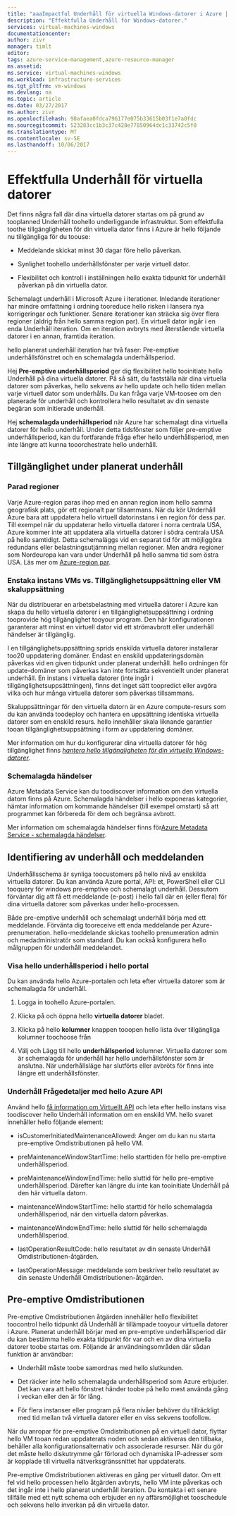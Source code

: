 ```yaml
---
title: "aaaImpactful Underhåll för virtuella Windows-datorer i Azure | Microsoft Docs"
description: "Effektfulla Underhåll för Windows-datorer."
services: virtual-machines-windows
documentationcenter: 
author: zivr
manager: timlt
editor: 
tags: azure-service-management,azure-resource-manager
ms.assetid: 
ms.service: virtual-machines-windows
ms.workload: infrastructure-services
ms.tgt_pltfrm: vm-windows
ms.devlang: na
ms.topic: article
ms.date: 03/27/2017
ms.author: zivr
ms.openlocfilehash: 98afaea0fdca796177e075b33615b03f1e7a0fdc
ms.sourcegitcommit: 523283cc1b3c37c428e77850964dc1c33742c5f0
ms.translationtype: MT
ms.contentlocale: sv-SE
ms.lasthandoff: 10/06/2017
---
```

# <a name="impactful-maintenance-for-virtual-machines"></a>Effektfulla Underhåll för virtuella datorer

Det finns några fall där dina virtuella datorer startas om på grund av tooplanned Underhåll toohello underliggande infrastruktur. Som effektfulla toothe tillgängligheten för din virtuella dator finns i Azure är hello följande nu tillgängliga för du toouse:

-   Meddelande skickat minst 30 dagar före hello påverkan.

-   Synlighet toohello underhållsfönster per varje virtuell dator.

-   Flexibilitet och kontroll i inställningen hello exakta tidpunkt för underhåll påverkan på din virtuella dator.

Schemalagt underhåll i Microsoft Azure i iterationer. Inledande iterationer har mindre omfattning i ordning tooreduce hello risken i lansera nya korrigeringar och funktioner. Senare iterationer kan sträcka sig över flera regioner (aldrig från hello samma region par). En virtuell dator ingår i en enda Underhåll iteration. Om en iteration avbryts med återstående virtuella datorer i en annan, framtida iteration.

hello planerat underhåll iteration har två faser: Pre-emptive underhållsfönstret och en schemalagda underhållsperiod.

Hej **Pre-emptive underhållsperiod** ger dig flexibilitet hello tooinitiate hello Underhåll på dina virtuella datorer. På så sätt, du fastställa när dina virtuella datorer som påverkas, hello sekvens av hello update och hello tiden mellan varje virtuell dator som underhålls. Du kan fråga varje VM-toosee om den planerade för underhåll och kontrollera hello resultatet av din senaste begäran som initierade underhåll.

Hej **schemalagda underhållsperiod** när Azure har schemalagt dina virtuella datorer för hello underhåll. Under detta tidsfönster som följer pre-emptive underhållsperiod, kan du fortfarande fråga efter hello underhållsperiod, men inte längre att kunna tooorchestrate hello underhåll.

## <a name="availability-considerations-during-planned-maintenance"></a>Tillgänglighet under planerat underhåll 

### <a name="paired-regions"></a>Parad regioner

Varje Azure-region paras ihop med en annan region inom hello samma geografisk plats, gör ett regionalt par tillsammans. När du kör Underhåll Azure bara att uppdatera hello virtuell datorinstans i en region för dess par. Till exempel när du uppdaterar hello virtuella datorer i norra centrala USA, Azure kommer inte att uppdatera alla virtuella datorer i södra centrala USA på hello samtidigt. Detta schemaläggs vid en separat tid för att möjliggöra redundans eller belastningsutjämning mellan regioner. Men andra regioner som Nordeuropa kan vara under Underhåll på hello samma tid som östra USA.
Läs mer om [Azure-region par](https://docs.microsoft.com/azure/best-practices-availability-paired-regions).

### <a name="single-instance-vms-vs-availability-set-or-vm-scale-set"></a>Enstaka instans VMs vs. Tillgänglighetsuppsättning eller VM skaluppsättning

När du distribuerar en arbetsbelastning med virtuella datorer i Azure kan skapa du hello virtuella datorer i en tillgänglighetsuppsättning i ordning tooprovide hög tillgänglighet tooyour program. Den här konfigurationen garanterar att minst en virtuell dator vid ett strömavbrott eller underhåll händelser är tillgänglig.

I en tillgänglighetsuppsättning sprids enskilda virtuella datorer installerar too20 uppdatering domäner. Endast en enskild uppdateringsdomän påverkas vid en given tidpunkt under planerat underhåll. hello ordningen för update-domäner som påverkas kan inte fortsätta sekventiellt under planerat underhåll. En instans i virtuella datorer (inte ingår i tillgänglighetsuppsättningen), finns det inget sätt toopredict eller avgöra vilka och hur många virtuella datorer som påverkas tillsammans.

Skaluppsättningar för den virtuella datorn är en Azure compute-resurs som du kan använda toodeploy och hantera en uppsättning identiska virtuella datorer som en enskild resurs.
hello innehåller skala liknande garantier tooan tillgänglighetsuppsättning i form av uppdatering domäner. 

Mer information om hur du konfigurerar dina virtuella datorer för hög tillgänglighet finns [ *hantera hello tillgängligheten för din virtuella Windows-datorer*](../linux/manage-availability.md?toc=%2fazure%2fvirtual-machines%2flinux%2ftoc.json).

### <a name="scheduled-events"></a>Schemalagda händelser

Azure Metadata Service kan du toodiscover information om den virtuella datorn finns på Azure. Schemalagda händelser i hello exponeras kategorier, hämtar information om kommande händelser (till exempel omstart) så att programmet kan förbereda för dem och begränsa avbrott.

Mer information om schemalagda händelser finns för[Azure Metadata Service - schemalagda händelser](../virtual-machines-scheduled-events.md).

## <a name="maintenance-discovery-and-notifications"></a>Identifiering av underhåll och meddelanden

Underhållsschema är synliga toocustomers på hello nivå av enskilda virtuella datorer. Du kan använda Azure portal, API: et, PowerShell eller CLI tooquery för windows pre-emptive och schemalagt underhåll. Dessutom förväntar dig att få ett meddelande (e-post) i hello fall där en (eller flera) för dina virtuella datorer som påverkas under hello-processen.

Både pre-emptive underhåll och schemalagt underhåll börja med ett meddelande. Förvänta dig tooreceive ett enda meddelande per Azure-prenumeration. hello-meddelande skickas toohello prenumeration admin och medadministratör som standard. Du kan också konfigurera hello målgruppen för underhåll meddelandet.

### <a name="view-hello-maintenance-window-in-hello-portal"></a>Visa hello underhållsperiod i hello portal 

Du kan använda hello Azure-portalen och leta efter virtuella datorer som är schemalagda för underhåll.

1.  Logga in toohello Azure-portalen.

2.  Klicka på och öppna hello **virtuella datorer** bladet.

3.  Klicka på hello **kolumner** knappen tooopen hello lista över tillgängliga kolumner toochoose från

4.  Välj och Lägg till hello **underhållsperiod** kolumner. Virtuella datorer som är schemalagda för underhåll har hello underhållsfönster som är anslutna. När underhållsläge har slutförts eller avbröts för finns inte längre ett underhållsfönster.

### <a name="query-maintenance-details-using-hello-azure-api"></a>Underhåll Frågedetaljer med hello Azure API

Använd hello [få information om Virtuellt API](https://docs.microsoft.com/rest/api/compute/virtualmachines/virtualmachines-get) och leta efter hello instans visa toodiscover hello Underhåll information om en enskild VM. hello svaret innehåller hello följande element:

  - isCustomerInitiatedMaintenanceAllowed: Anger om du kan nu starta pre-emptive Omdistributionen på hello VM.

  - preMaintenanceWindowStartTime: hello starttiden för hello pre-emptive underhållsperiod.

  - preMaintenanceWindowEndTime: hello sluttid för hello pre-emptive underhållsperiod. Därefter kan längre du inte kan tooinitiate Underhåll på den här virtuella datorn.
    
  - maintenanceWindowStartTime: hello starttid för hello schemalagda underhållsperiod, när den virtuella datorn påverkas.

  - maintenanceWindowEndTime: hello sluttid för hello schemalagda underhållsperiod.
  
  - lastOperationResultCode: hello resultatet av din senaste Underhåll Omdistributionen-åtgärden.
 
  - lastOperationMessage: meddelande som beskriver hello resultatet av din senaste Underhåll Omdistributionen-åtgärden.

## <a name="pre-emptive-redeploy"></a>Pre-emptive Omdistributionen

Pre-emptive Omdistributionen åtgärden innehåller hello flexibilitet toocontrol hello tidpunkt då Underhåll är tillämpade tooyour virtuella datorer i Azure. Planerat underhåll börjar med en pre-emptive underhållsperiod där du kan bestämma hello exakta tidpunkt för var och en av dina virtuella datorer toobe startas om. Följande är användningsområden där sådan funktion är användbar:

-   Underhåll måste toobe samordnas med hello slutkunden.

-   Det räcker inte hello schemalagda underhållsperiod som Azure erbjuder.
    Det kan vara att hello fönstret händer toobe på hello mest använda gång i veckan eller den är för lång.

-   För flera instanser eller program på flera nivåer behöver du tillräckligt med tid mellan två virtuella datorer eller en viss sekvens toofollow.

När du anropar för pre-emptive Omdistributionen på en virtuell dator, flyttar hello VM tooan redan uppdaterats noden och sedan aktiveras den tillbaka, behåller alla konfigurationsalternativ och associerade resurser. När du gör det måste hello diskutrymme går förlorad och dynamiska IP-adresser som är kopplade till virtuella nätverksgränssnittet har uppdaterats.

Pre-emptive Omdistributionen aktiveras en gång per virtuell dator. Om ett fel vid hello processen hello åtgärden avbryts, hello VM inte påverkas och det ingår inte i hello planerat underhåll iteration. Du kontakta i ett senare tillfälle med ett nytt schema och erbjuder en ny affärsmöjlighet tooschedule och sekvens hello inverkan på din virtuella dator.